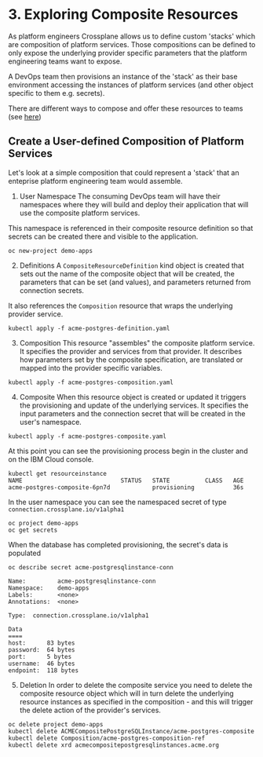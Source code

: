 # 3. Exploring Composite Resources
As platform engineers Crossplane allows us to define custom 'stacks' which are composition of platform services. Those compositions can be defined to only expose the underlying provider specific parameters that the platform engineering teams want to expose.

A DevOps team then provisions an instance of the 'stack' as their base environment accessing the instances of platform services (and other object specific to them e.g. secrets).

There are different ways to compose and offer these resources to teams (see [here](https://crossplane.io/docs/v1.2/concepts/composition.html))

## Create a User-defined Composition of Platform Services
Let's look at a simple composition that could represent a 'stack' that an enteprise platform engineering team would assemble.

1. User Namespace
The consuming DevOps team will have their namespaces where they will build and deploy their application that will use the composite platform services.

This namespace is referenced in their composite resource definition so that secrets can be created there and visible to the application.

```
oc new-project demo-apps
```

2. Definitions
A `CompositeResourceDefinition` kind object is created that sets out the name of the composite object that will be created, the parameters that can be set (and values), and parameters returned from connection secrets.

It also references the `Composition` resource that wraps the underlying provider service.

```
kubectl apply -f acme-postgres-definition.yaml
```

3. Composition
This resource "assembles" the composite platform service. It specifies the provider and services from that provider. It describes how parameters set by the composite specification, are translated or mapped into the provider specific variables.

```
kubectl apply -f acme-postgres-composition.yaml
```

4. Composite
When this resource object is created or updated it triggers the provisioning and update of the underlying services. It specifies the input parameters and the connection secret that will be created in the user's namespace.
```
kubectl apply -f acme-postgres-composite.yaml
```
At this point you can see the provisioning process begin in the cluster and on the IBM Cloud console.
```
kubectl get resourceinstance
NAME                            STATUS   STATE          CLASS   AGE
acme-postgres-composite-6pn7d            provisioning           36s
```

In the user namespace you can see the namespaced secret of type `connection.crossplane.io/v1alpha1`
```
oc project demo-apps
oc get secrets
```

When the database has completed provisioning, the secret's data is populated
```
oc describe secret acme-postgresqlinstance-conn

Name:         acme-postgresqlinstance-conn
Namespace:    demo-apps
Labels:       <none>
Annotations:  <none>

Type:  connection.crossplane.io/v1alpha1

Data
====
host:      83 bytes
password:  64 bytes
port:      5 bytes
username:  46 bytes
endpoint:  118 bytes
```

5. Deletion
In order to delete the composite service you need to delete the composite resource object which will in turn delete the underlying resource instances as specified in the composition - and this will trigger the delete action of the provider's services.
```
oc delete project demo-apps
kubectl delete ACMECompositePostgreSQLInstance/acme-postgres-composite
kubectl delete Composition/acme-postgres-composition-ref
kubectl delete xrd acmecompositepostgresqlinstances.acme.org
```


